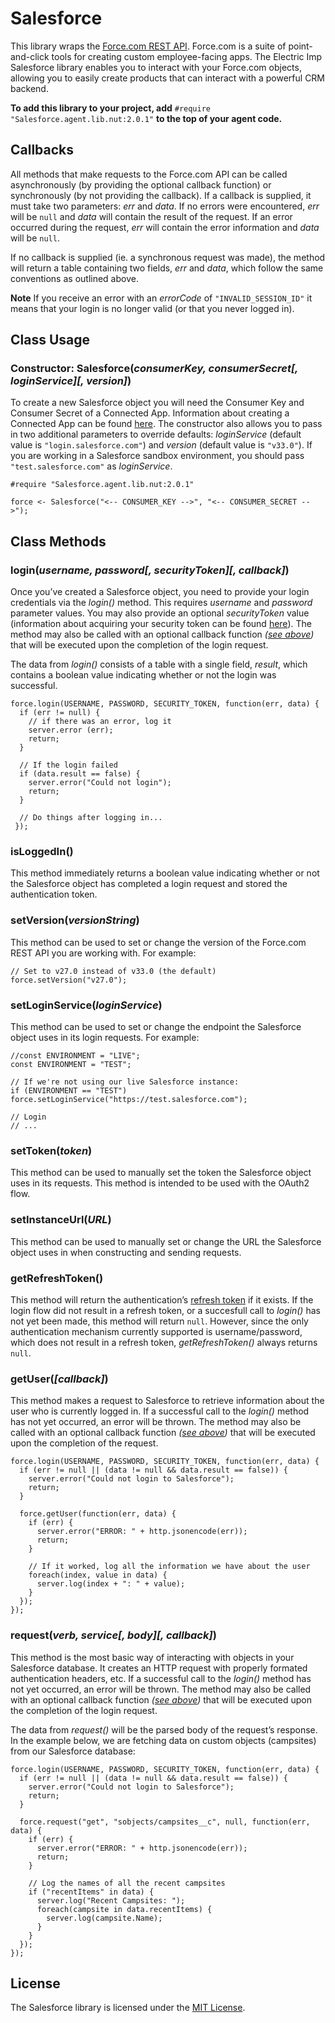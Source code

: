 # Salesforce #

This library wraps the [Force.com REST API](https://www.salesforce.com/us/developer/docs/api_rest/). Force.com is a suite of point-and-click tools for creating custom employee-facing apps. The Electric Imp Salesforce library enables you to interact with your Force.com objects, allowing you to easily create products that can interact with a powerful CRM backend.

**To add this library to your project, add** `#require "Salesforce.agent.lib.nut:2.0.1"` **to the top of your agent code.**

## Callbacks ##

All methods that make requests to the Force.com API can be called asynchronously (by providing the optional callback function) or synchronously (by not providing the callback). If a callback is supplied, it must take two parameters: *err* and *data*. If no errors were encountered, *err* will be `null` and *data* will contain the result of the request. If an error occurred during the request, *err* will contain the error information and *data* will be `null`.

If no callback is supplied (ie. a synchronous request was made), the method will return a table containing two fields, *err* and *data*, which follow the same conventions as outlined above.

**Note** If you receive an error with an *errorCode* of `"INVALID_SESSION_ID"` it means that your login is no longer valid (or that you never logged in).

## Class Usage ##

### Constructor: Salesforce(*consumerKey, consumerSecret[, loginService][, version]*) ##

To create a new Salesforce object you will need the Consumer Key and Consumer Secret of a Connected App. Information about creating a Connected App can be found [here](https://help.salesforce.com/apex/HTViewHelpDoc?id=connected_app_create.htm). The constructor also allows you to pass in two additional parameters to override defaults: *loginService* (default value is `"login.salesforce.com"`) and *version* (default value is `"v33.0"`). If you are working in a Salesforce sandbox environment, you should pass `"test.salesforce.com"` as *loginService*.

```squirrel
#require "Salesforce.agent.lib.nut:2.0.1"

force <- Salesforce("<-- CONSUMER_KEY -->", "<-- CONSUMER_SECRET -->");
```

## Class Methods ##

### login(*username, password[, securityToken][, callback]*) ###

Once you’ve created a Salesforce object, you need to provide your login credentials via the *login()* method. This requires *username* and *password* parameter values. You may also provide an optional *securityToken* value (information about acquiring your security token can be found [here](https://help.salesforce.com/apex/HTViewHelpDoc?id=user_security_token.htm)). The method may also be called with an optional callback function *([see above](#callbacks))* that will be executed upon the completion of the login request.

The data from *login()* consists of a table with a single field, *result*, which contains a boolean value indicating whether or not the login was successful.

```squirrel
force.login(USERNAME, PASSWORD, SECURITY_TOKEN, function(err, data) {
  if (err != null) {
    // if there was an error, log it
    server.error (err);
    return;
  }

  // If the login failed
  if (data.result == false) {
    server.error("Could not login");
    return;
  }

  // Do things after logging in...
 });
```

### isLoggedIn() ###

This method immediately returns a boolean value indicating whether or not the Salesforce object has completed a login request and stored the authentication token.

### setVersion(*versionString*) ###

This method can be used to set or change the version of the Force.com REST API you are working with. For example:

```squirrel
// Set to v27.0 instead of v33.0 (the default)
force.setVersion("v27.0");  
```

### setLoginService(*loginService*) ###

This method can be used to set or change the endpoint the Salesforce object uses in its login requests. For example:

```squirrel
//const ENVIRONMENT = "LIVE";
const ENVIRONMENT = "TEST";

// If we're not using our live Salesforce instance:
if (ENVIRONMENT == "TEST") force.setLoginService("https://test.salesforce.com");

// Login
// ...
```

### setToken(*token*) ###

This method can be used to manually set the token the Salesforce object uses in its requests. This method is intended to be used with the OAuth2 flow.

### setInstanceUrl(*URL*) ###

This method can be used to manually set or change the URL the Salesforce object uses in when constructing and sending requests.

### getRefreshToken() ###

This method will return the authentication’s [refresh token](https://help.salesforce.com/HTViewHelpDoc?id=remoteaccess_oauth_refresh_token_flow.htm&language=en_US) if it exists. If the login flow did not result in a refresh token, or a succesfull call to *login()* has not yet been made, this method will return `null`. However, since the only authentication mechanism currently supported is username/password, which does not result in a refresh token, *getRefreshToken()* always returns `null`.

### getUser(*[callback]*) ###

This method makes a request to Salesforce to retrieve information about the user who is currently logged in. If a successful call to the *login()* method has not yet occurred, an error will be thrown. The method may also be called with an optional callback function *([see above](#callbacks))* that will be executed upon the completion of the request.

```squirrel
force.login(USERNAME, PASSWORD, SECURITY_TOKEN, function(err, data) {
  if (err != null || (data != null && data.result == false)) {
    server.error("Could not login to Salesforce");
    return;
  }

  force.getUser(function(err, data) {
    if (err) {
      server.error("ERROR: " + http.jsonencode(err));
      return;
    }

    // If it worked, log all the information we have about the user
    foreach(index, value in data) {
      server.log(index + ": " + value);
    }
  });
});
```

### request(*verb, service[, body][, callback]*) ###

This method is the most basic way of interacting with objects in your Salesforce database. It creates an HTTP request with properly formated authentication headers, etc. If a successful call to the *login()* method has not yet occurred, an error will be thrown. The method may also be called with an optional callback function *([see above](#callbacks))* that will be executed upon the completion of the login request.

The data from *request()* will be the parsed body of the request’s response. In the example below, we are fetching data on custom objects (campsites) from our Salesforce database:

```squirrel
force.login(USERNAME, PASSWORD, SECURITY_TOKEN, function(err, data) {
  if (err != null || (data != null && data.result == false)) {
    server.error("Could not login to Salesforce");
    return;
  }

  force.request("get", "sobjects/campsites__c", null, function(err, data) {
    if (err) {
      server.error("ERROR: " + http.jsonencode(err));
      return;
    }

    // Log the names of all the recent campsites
    if ("recentItems" in data) {
      server.log("Recent Campsites: ");
      foreach(campsite in data.recentItems) {
        server.log(campsite.Name);
      }
    }
  });
});
```

## License ##

The Salesforce library is licensed under the [MIT License](https://github.com/electricimp/salesforce/blob/master/LICENSE).
